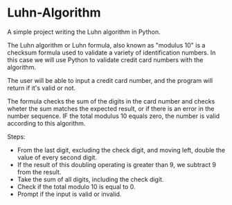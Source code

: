 # Luhn-Algorithm
A simple project writing the Luhn algorithm in Python.

The Luhn algorithm or Luhn formula, also known as "modulus 10" is a checksum formula used to validate a variety of identification numbers. In this case we will use Python to validate credit card numbers with the algorithm.

The user will be able to input a credit card number, and the program will return if it's valid or not.

The formula checks the sum of the digits in the card number and checks wheter the sum matches the expected result, or if there is an error in the number sequence. IF the total modulus 10 equals zero, the number is valid according to this algorithm.

Steps:
- From the last digit, excluding the check digit, and moving left, double the value of every second digit.
- If the result of this doubling operating is greater than 9, we subtract 9 from the result.
- Take the sum of all digits, including the check digit.
- Check if the total modulo 10 is equal to 0.
- Prompt if the input is valid or invalid. 
